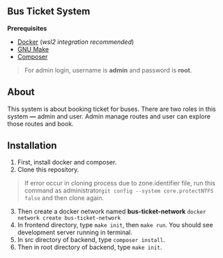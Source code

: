 ## Bus Ticket System

**Prerequisites**

 - [Docker](https://www.docker.com/products/docker-desktop/) (*wsl2 integration recommended*)
 - [GNU Make](http://gnuwin32.sourceforge.net/packages/make.htm) 
 - [Composer](https://getcomposer.org/download/)
 > For admin login, username is **admin** and password is **root**.

## About
This system is about booking ticket for buses. There are two roles in this system **—** admin and user. Admin manage routes and user can explore those routes and book.

## Installation
 1. First, install docker and composer.
 2. Clone this repository.

> If error occur in cloning process due to zone.identifier file, run this command as administrator`git config --system core.protectNTFS false` and then clone again.

 3. Then create a docker network named **bus-ticket-network**
 `docker network create bus-ticket-network`
  4. In frontend directory, type `make init`, then `make run`. You should see development server running in terminal.
  5. In src directory of backend, type `composer install`.
  6. Then in root directory of backend, type `make init`.
